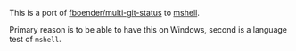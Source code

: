 This is a port of [fboender/multi-git-status](https://github.com/fboender/multi-git-status) to [mshell](https://github.com/mitchpaulus/mshell).

Primary reason is to be able to have this on Windows, second is a language test of `mshell`.

